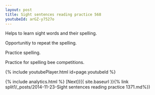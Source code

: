 ```yaml
---
layout: post
title: Sight sentences reading practice 568
youtubeId: arGZ-y7527o
---
```

 
 
Helps to learn sight words and their spelling.

Opportunitiy to repeat the spelling. 

Practice spelling. 
 
Practice for spelling bee competitions. 
 
{% include youtubePlayer.html id=page.youtubeId %}
 
 
{% include analytics.html %} 
[Next]({{ site.baseurl }}{% link  split1/_posts/2014-11-23-Sight sentences reading practice 1371.md%})
 
